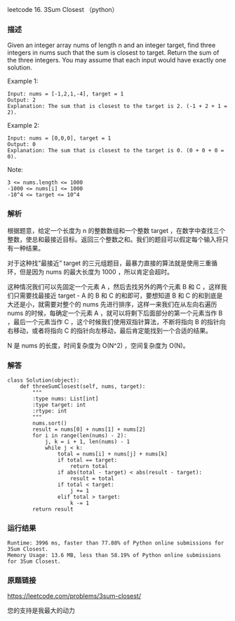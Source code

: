 leetcode 16. 3Sum Closest （python）




### 描述

Given an integer array nums of length n and an integer target, find three integers in nums such that the sum is closest to target. Return the sum of the three integers. You may assume that each input would have exactly one solution.



Example 1:

	Input: nums = [-1,2,1,-4], target = 1
	Output: 2
	Explanation: The sum that is closest to the target is 2. (-1 + 2 + 1 = 2).

	
Example 2:

	Input: nums = [0,0,0], target = 1
	Output: 0
	Explanation: The sum that is closest to the target is 0. (0 + 0 + 0 = 0).


 

Note:


	3 <= nums.length <= 1000
	-1000 <= nums[i] <= 1000
	-10^4 <= target <= 10^4


### 解析

根据题意，给定一个长度为 n 的整数数组和一个整数 target ，在数字中查找三个整数，使总和最接近目标。返回三个整数之和。我们的题目可以假定每个输入将只有一种结果。

对于这种找“最接近” target 的三元组题目，最暴力直接的算法就是使用三重循环，但是因为 nums 的最大长度为 1000 ，所以肯定会超时。

这种情况我们可以先固定一个元素 A ，然后去找另外的两个元素 B 和 C ，这样我们只需要找最接近 target - A 的 B 和 C 的和即可，要想知道 B 和 C 的和到底是大还是小，就需要对整个的 nums 先进行排序，这样一来我们在从左向右遍历 nums 的时候，每确定一个元素 A ，就可以将剩下后面部分的第一个元素当作 B ，最后一个元素当作 C ，这个时候我们使用双指针算法，不断将指向 B 的指针向右移动，或者将指向 C 的指针向左移动，最后肯定能找到一个合适的结果。

N 是 nums 的长度，时间复杂度为 O(N^2) ，空间复杂度为 O(N)。

### 解答

	class Solution(object):
	    def threeSumClosest(self, nums, target):
	        """
	        :type nums: List[int]
	        :type target: int
	        :rtype: int
	        """
	        nums.sort()
	        result = nums[0] + nums[1] + nums[2]
	        for i in range(len(nums) - 2):
	            j, k = i + 1, len(nums) - 1
	            while j < k:
	                total = nums[i] + nums[j] + nums[k]
	                if total == target:
	                    return total
	                if abs(total - target) < abs(result - target):
	                    result = total
	                if total < target:
	                    j += 1
	                elif total > target:
	                    k -= 1
	        return result

### 运行结果


	Runtime: 3996 ms, faster than 77.88% of Python online submissions for 3Sum Closest.
	Memory Usage: 13.6 MB, less than 58.19% of Python online submissions for 3Sum Closest.
	
### 原题链接

https://leetcode.com/problems/3sum-closest/


您的支持是我最大的动力
